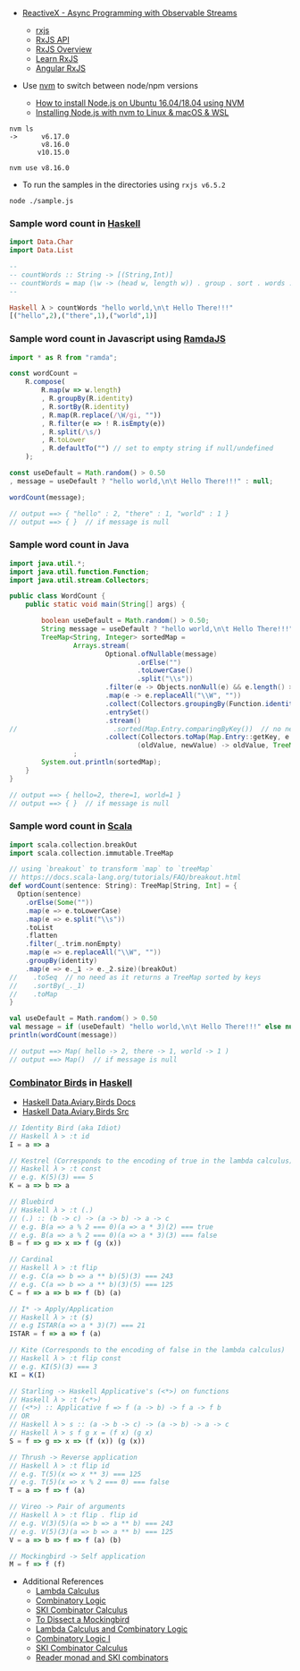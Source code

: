 - [ReactiveX - Async Programming with Observable Streams](http://reactivex.io/)
  - [rxjs](https://github.com/ReactiveX/rxjs)
  - [RxJS API](https://rxjs-dev.firebaseapp.com/api)
  - [RxJS Overview](https://rxjs-dev.firebaseapp.com/guide/overview)
  - [Learn RxJS](https://www.learnrxjs.io/)
  - [Angular RxJS](https://angular.io/guide/rx-library)

- Use [nvm](https://github.com/nvm-sh/nvm) to switch between node/npm versions
  - [How to install Node.js on Ubuntu 16.04/18.04 using NVM](https://hackernoon.com/how-to-install-node-js-on-ubuntu-16-04-18-04-using-nvm-node-version-manager-668a7166b854)
  - [Installing Node.js with nvm to Linux & macOS & WSL](https://gist.github.com/d2s/372b5943bce17b964a79)
```
nvm ls
->      v6.17.0
        v8.16.0
       v10.15.0
```

```
nvm use v8.16.0
```

- To run the samples in the directories using `rxjs v6.5.2`

```
node ./sample.js
```

### Sample word count in [Haskell](https://www.haskell.org/)
```haskell
import Data.Char
import Data.List

--
-- countWords :: String -> [(String,Int)]
-- countWords = map (\w -> (head w, length w)) . group . sort . words . filter (\x -> isAlphaNum x || isSpace x) . map toLower
--

Haskell λ > countWords "hello world,\n\t Hello There!!!"
[("hello",2),("there",1),("world",1)]
```

### Sample word count in Javascript using [RamdaJS](https://ramdajs.com/docs/#)
```javascript
import * as R from "ramda";

const wordCount =
    R.compose(
        R.map(w => w.length)
        , R.groupBy(R.identity)
        , R.sortBy(R.identity)
        , R.map(R.replace(/\W/gi, ""))
        , R.filter(e => ! R.isEmpty(e))
        , R.split(/\s/)
        , R.toLower
        , R.defaultTo("") // set to empty string if null/undefined
    );

const useDefault = Math.random() > 0.50
, message = useDefault ? "hello world,\n\t Hello There!!!" : null;

wordCount(message);

// output ==> { "hello" : 2, "there" : 1, "world" : 1 }
// output ==> { }  // if message is null
```

### Sample word count in Java
```java
import java.util.*;
import java.util.function.Function;
import java.util.stream.Collectors;

public class WordCount {
    public static void main(String[] args) {

        boolean useDefault = Math.random() > 0.50;
        String message = useDefault ? "hello world,\n\t Hello There!!!" : null;
        TreeMap<String, Integer> sortedMap =
                Arrays.stream(
                        Optional.ofNullable(message)
                                .orElse("")
                                .toLowerCase()
                                .split("\\s"))
                        .filter(e -> Objects.nonNull(e) && e.length() > 0 && ! e.chars().allMatch(Character::isWhitespace))
                        .map(e -> e.replaceAll("\\W", ""))
                        .collect(Collectors.groupingBy(Function.identity()))
                        .entrySet()
                        .stream()
//                        .sorted(Map.Entry.comparingByKey())  // no need as it returns a TreeMap sorted by keys
                        .collect(Collectors.toMap(Map.Entry::getKey, e -> e.getValue().size(),
                                (oldValue, newValue) -> oldValue, TreeMap::new))
                ;
        System.out.println(sortedMap);
    }
}

// output ==> { hello=2, there=1, world=1 }
// output ==> { }  // if message is null
```

### Sample word count in [Scala](https://www.scala-lang.org/)
```scala
import scala.collection.breakOut
import scala.collection.immutable.TreeMap

// using `breakout` to transform `map` to `treeMap`
// https://docs.scala-lang.org/tutorials/FAQ/breakout.html
def wordCount(sentence: String): TreeMap[String, Int] = {
  Option(sentence)
    .orElse(Some(""))
    .map(e => e.toLowerCase)
    .map(e => e.split("\\s"))
    .toList
    .flatten
    .filter(_.trim.nonEmpty)
    .map(e => e.replaceAll("\\W", ""))
    .groupBy(identity)
    .map(e => e._1 -> e._2.size)(breakOut)
//    .toSeq  // no need as it returns a TreeMap sorted by keys
//    .sortBy(_._1) 
//    .toMap
}

val useDefault = Math.random() > 0.50
val message = if (useDefault) "hello world,\n\t Hello There!!!" else null
println(wordCount(message))

// output ==> Map( hello -> 2, there -> 1, world -> 1 )
// output ==> Map()  // if message is null
```

### [Combinator Birds](https://www.angelfire.com/tx4/cus/combinator/birds.html) in [Haskell](https://hackage.haskell.org/package/data-aviary-0.4.0/docs/Data-Aviary-Birds.html)
  - [Haskell Data.Aviary.Birds Docs](https://hackage.haskell.org/package/data-aviary-0.4.0/docs/src/Data-Aviary-BirdsInter.html)  
  - [Haskell Data.Aviary.Birds Src](https://hackage.haskell.org/package/data-aviary-0.4.0/src/src/Data/Aviary/Birds.hs)
```javascript
// Identity Bird (aka Idiot)
// Haskell λ > :t id
I = a => a

// Kestrel (Corresponds to the encoding of true in the lambda calculus)
// Haskell λ > :t const
// e.g. K(5)(3) === 5
K = a => b => a

// Bluebird
// Haskell λ > :t (.)
// (.) :: (b -> c) -> (a -> b) -> a -> c
// e.g. B(a => a % 2 === 0)(a => a * 3)(2) === true
// e.g. B(a => a % 2 === 0)(a => a * 3)(3) === false
B = f => g => x => f (g (x))

// Cardinal
// Haskell λ > :t flip
// e.g. C(a => b => a ** b)(5)(3) === 243
// e.g. C(a => b => a ** b)(3)(5) === 125
C = f => a => b => f (b) (a)

// I* -> Apply/Application
// Haskell λ > :t ($)
// e.g ISTAR(a => a * 3)(7) === 21
ISTAR = f => a => f (a)

// Kite (Corresponds to the encoding of false in the lambda calculus)
// Haskell λ > :t flip const
// e.g. KI(5)(3) === 3
KI = K(I)

// Starling -> Haskell Applicative's (<*>) on functions
// Haskell λ > :t (<*>)
// (<*>) :: Applicative f => f (a -> b) -> f a -> f b
// OR
// Haskell λ > s :: (a -> b -> c) -> (a -> b) -> a -> c
// Haskell λ > s f g x = (f x) (g x)
S = f => g => x => (f (x)) (g (x))

// Thrush -> Reverse application
// Haskell λ > :t flip id
// e.g. T(5)(x => x ** 3) === 125
// e.g. T(5)(x => x % 2 === 0) === false
T = a => f => f (a)

// Vireo -> Pair of arguments
// Haskell λ > :t flip . flip id
// e.g. V(3)(5)(a => b => a ** b) === 243
// e.g. V(5)(3)(a => b => a ** b) === 125 
V = a => b => f => f (a) (b)

// Mockingbird -> Self application 
M = f => f (f)
```

- Additional References
  - [Lambda Calculus](https://en.wikipedia.org/wiki/Lambda_calculus)
  - [Combinatory Logic](https://en.wikipedia.org/wiki/Combinatory_logic)
  - [SKI Combinator Calculus](https://en.wikipedia.org/wiki/SKI_combinator_calculus)
  - [To Dissect a Mockingbird](https://dkeenan.com/Lambda/index.htm)
  - [Lambda Calculus and Combinatory Logic](https://softoption.us/node/654)  
  - [Combinatory Logic I](https://softoption.us/node/45)
  - [SKI Combinator Calculus](https://people.cs.uchicago.edu/~odonnell/Teacher/Lectures/Formal_Organization_of_Knowledge/Examples/combinator_calculus/)  
  - [Reader monad and SKI combinators](https://kseo.github.io/posts/2016-12-24-reader-monad-and-ski-combinators.html)
